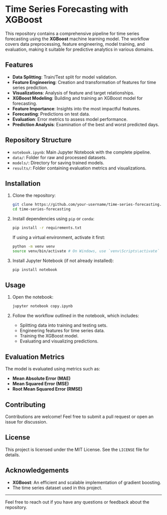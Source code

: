 # Time Series Forecasting with XGBoost

This repository contains a comprehensive pipeline for time series forecasting using the **XGBoost** machine learning model. The workflow covers data preprocessing, feature engineering, model training, and evaluation, making it suitable for predictive analytics in various domains.

## Features

- **Data Splitting**: Train/Test split for model validation.
- **Feature Engineering**: Creation and transformation of features for time series prediction.
- **Visualizations**: Analysis of feature and target relationships.
- **XGBoost Modeling**: Building and training an XGBoost model for forecasting.
- **Feature Importance**: Insights into the most impactful features.
- **Forecasting**: Predictions on test data.
- **Evaluation**: Error metrics to assess model performance.
- **Prediction Analysis**: Examination of the best and worst predicted days.

## Repository Structure

- `notebook.ipynb`: Main Jupyter Notebook with the complete pipeline.
- `data/`: Folder for raw and processed datasets.
- `models/`: Directory for saving trained models.
- `results/`: Folder containing evaluation metrics and visualizations.

## Installation

1. Clone the repository:
   ```bash
   git clone https://github.com/your-username/time-series-forecasting.git
   cd time-series-forecasting
   ```

2. Install dependencies using `pip` or `conda`:
   ```bash
   pip install -r requirements.txt
   ```

   If using a virtual environment, activate it first:
   ```bash
   python -m venv venv
   source venv/bin/activate # On Windows, use `venv\Scripts\activate`
   ```

3. Install Jupyter Notebook (if not already installed):
   ```bash
   pip install notebook
   ```

## Usage

1. Open the notebook:
   ```bash
   jupyter notebook copy.ipynb
   ```

2. Follow the workflow outlined in the notebook, which includes:
   - Splitting data into training and testing sets.
   - Engineering features for time series data.
   - Training the XGBoost model.
   - Evaluating and visualizing predictions.

## Evaluation Metrics

The model is evaluated using metrics such as:
- **Mean Absolute Error (MAE)**
- **Mean Squared Error (MSE)**
- **Root Mean Squared Error (RMSE)**

## Contributing

Contributions are welcome! Feel free to submit a pull request or open an issue for discussion.

## License

This project is licensed under the MIT License. See the `LICENSE` file for details.

## Acknowledgements

- **XGBoost**: An efficient and scalable implementation of gradient boosting.
- The time series dataset used in this project.

---

Feel free to reach out if you have any questions or feedback about the repository.


